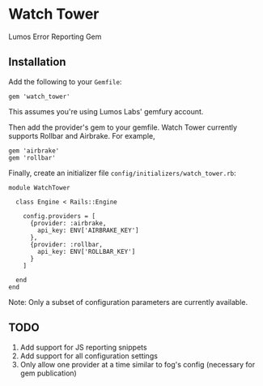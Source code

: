 Watch Tower
=============

Lumos Error Reporting Gem


Installation
-------------

Add the following to your `Gemfile`:
```
gem 'watch_tower'
```
This assumes you're using Lumos Labs' gemfury account.

Then add the provider's gem to your gemfile. Watch Tower currently supports Rollbar and Airbrake. For example,
```
gem 'airbrake'
gem 'rollbar'
```

Finally, create an initializer file `config/initializers/watch_tower.rb`:
```
module WatchTower

  class Engine < Rails::Engine

    config.providers = [
      {provider: :airbrake,
        api_key: ENV['AIRBRAKE_KEY']
      },
      {provider: :rollbar,
        api_key: ENV['ROLLBAR_KEY']
      }
    ]

  end
end
```
Note: Only a subset of configuration parameters are currently available.


TODO
----

1. Add support for JS reporting snippets
2. Add support for all configuration settings
3. Only allow one provider at a time similar to fog's config (necessary for gem publication)
